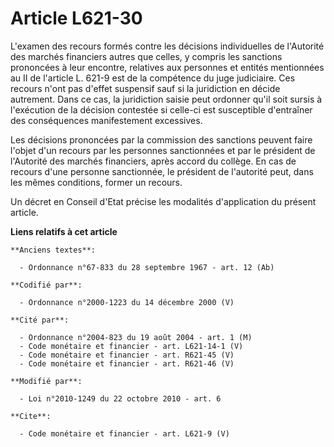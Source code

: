 # Article L621-30

L'examen des recours formés contre les décisions individuelles de l'Autorité des marchés financiers autres que celles, y
compris les sanctions prononcées à leur encontre, relatives aux personnes et entités mentionnées au II de l'article L. 621-9
est de la compétence du juge judiciaire. Ces recours n'ont pas d'effet suspensif sauf si la juridiction en décide autrement.
Dans ce cas, la juridiction saisie peut ordonner qu'il soit sursis à l'exécution de la décision contestée si celle-ci est
susceptible d'entraîner des conséquences manifestement excessives. 

Les décisions prononcées par la commission des sanctions peuvent faire l'objet d'un recours par les personnes sanctionnées et
par le président de l'Autorité des marchés financiers, après accord du collège. En cas de recours d'une personne sanctionnée,
le président de l'autorité peut, dans les mêmes conditions, former un recours. 

Un décret en Conseil d'Etat précise les modalités d'application du présent article.

**Liens relatifs à cet article**

	**Anciens textes**:

	  - Ordonnance n°67-833 du 28 septembre 1967 - art. 12 (Ab)

	**Codifié par**:

	  - Ordonnance n°2000-1223 du 14 décembre 2000 (V)

	**Cité par**:

	  - Ordonnance n°2004-823 du 19 août 2004 - art. 1 (M)
	  - Code monétaire et financier - art. L621-14-1 (V)
	  - Code monétaire et financier - art. R621-45 (V)
	  - Code monétaire et financier - art. R621-46 (V)

	**Modifié par**:

	  - Loi n°2010-1249 du 22 octobre 2010 - art. 6

	**Cite**:

	  - Code monétaire et financier - art. L621-9 (V)
